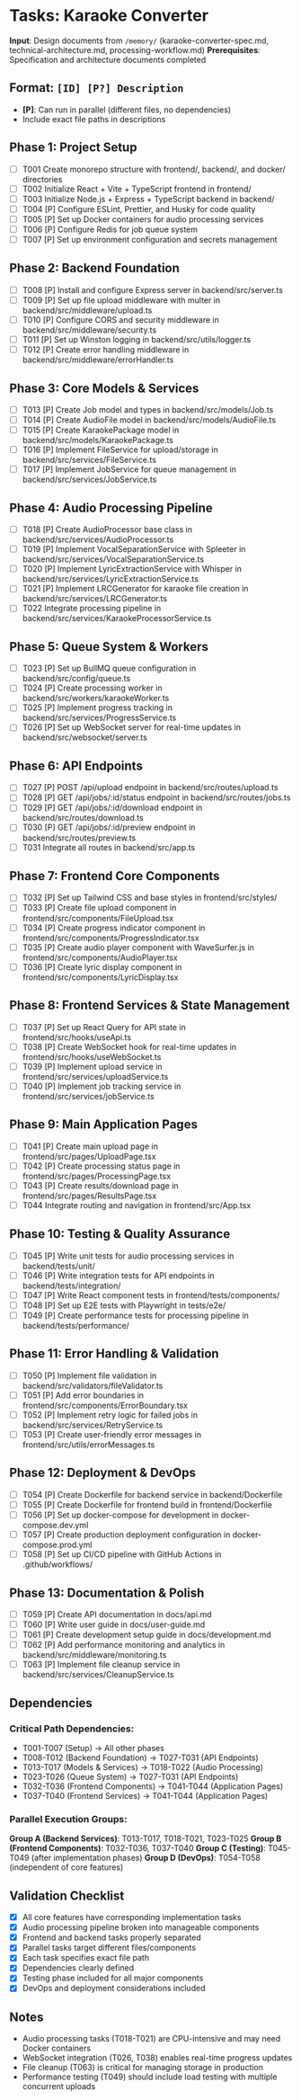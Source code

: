 # Tasks: Karaoke Converter

**Input**: Design documents from `/memory/` (karaoke-converter-spec.md, technical-architecture.md, processing-workflow.md)
**Prerequisites**: Specification and architecture documents completed

## Format: `[ID] [P?] Description`
- **[P]**: Can run in parallel (different files, no dependencies)
- Include exact file paths in descriptions

## Phase 1: Project Setup
- [ ] T001 Create monorepo structure with frontend/, backend/, and docker/ directories
- [ ] T002 Initialize React + Vite + TypeScript frontend in frontend/
- [ ] T003 Initialize Node.js + Express + TypeScript backend in backend/
- [ ] T004 [P] Configure ESLint, Prettier, and Husky for code quality
- [ ] T005 [P] Set up Docker containers for audio processing services
- [ ] T006 [P] Configure Redis for job queue system
- [ ] T007 [P] Set up environment configuration and secrets management

## Phase 2: Backend Foundation
- [ ] T008 [P] Install and configure Express server in backend/src/server.ts
- [ ] T009 [P] Set up file upload middleware with multer in backend/src/middleware/upload.ts
- [ ] T010 [P] Configure CORS and security middleware in backend/src/middleware/security.ts
- [ ] T011 [P] Set up Winston logging in backend/src/utils/logger.ts
- [ ] T012 [P] Create error handling middleware in backend/src/middleware/errorHandler.ts

## Phase 3: Core Models & Services
- [ ] T013 [P] Create Job model and types in backend/src/models/Job.ts
- [ ] T014 [P] Create AudioFile model in backend/src/models/AudioFile.ts
- [ ] T015 [P] Create KaraokePackage model in backend/src/models/KaraokePackage.ts
- [ ] T016 [P] Implement FileService for upload/storage in backend/src/services/FileService.ts
- [ ] T017 [P] Implement JobService for queue management in backend/src/services/JobService.ts

## Phase 4: Audio Processing Pipeline
- [ ] T018 [P] Create AudioProcessor base class in backend/src/services/AudioProcessor.ts
- [ ] T019 [P] Implement VocalSeparationService with Spleeter in backend/src/services/VocalSeparationService.ts
- [ ] T020 [P] Implement LyricExtractionService with Whisper in backend/src/services/LyricExtractionService.ts
- [ ] T021 [P] Implement LRCGenerator for karaoke file creation in backend/src/services/LRCGenerator.ts
- [ ] T022 Integrate processing pipeline in backend/src/services/KaraokeProcessorService.ts

## Phase 5: Queue System & Workers
- [ ] T023 [P] Set up BullMQ queue configuration in backend/src/config/queue.ts
- [ ] T024 [P] Create processing worker in backend/src/workers/karaokeWorker.ts
- [ ] T025 [P] Implement progress tracking in backend/src/services/ProgressService.ts
- [ ] T026 [P] Set up WebSocket server for real-time updates in backend/src/websocket/server.ts

## Phase 6: API Endpoints
- [ ] T027 [P] POST /api/upload endpoint in backend/src/routes/upload.ts
- [ ] T028 [P] GET /api/jobs/:id/status endpoint in backend/src/routes/jobs.ts
- [ ] T029 [P] GET /api/jobs/:id/download endpoint in backend/src/routes/download.ts
- [ ] T030 [P] GET /api/jobs/:id/preview endpoint in backend/src/routes/preview.ts
- [ ] T031 Integrate all routes in backend/src/app.ts

## Phase 7: Frontend Core Components
- [ ] T032 [P] Set up Tailwind CSS and base styles in frontend/src/styles/
- [ ] T033 [P] Create file upload component in frontend/src/components/FileUpload.tsx
- [ ] T034 [P] Create progress indicator component in frontend/src/components/ProgressIndicator.tsx
- [ ] T035 [P] Create audio player component with WaveSurfer.js in frontend/src/components/AudioPlayer.tsx
- [ ] T036 [P] Create lyric display component in frontend/src/components/LyricDisplay.tsx

## Phase 8: Frontend Services & State Management
- [ ] T037 [P] Set up React Query for API state in frontend/src/hooks/useApi.ts
- [ ] T038 [P] Create WebSocket hook for real-time updates in frontend/src/hooks/useWebSocket.ts
- [ ] T039 [P] Implement upload service in frontend/src/services/uploadService.ts
- [ ] T040 [P] Implement job tracking service in frontend/src/services/jobService.ts

## Phase 9: Main Application Pages
- [ ] T041 [P] Create main upload page in frontend/src/pages/UploadPage.tsx
- [ ] T042 [P] Create processing status page in frontend/src/pages/ProcessingPage.tsx
- [ ] T043 [P] Create results/download page in frontend/src/pages/ResultsPage.tsx
- [ ] T044 Integrate routing and navigation in frontend/src/App.tsx

## Phase 10: Testing & Quality Assurance
- [ ] T045 [P] Write unit tests for audio processing services in backend/tests/unit/
- [ ] T046 [P] Write integration tests for API endpoints in backend/tests/integration/
- [ ] T047 [P] Write React component tests in frontend/tests/components/
- [ ] T048 [P] Set up E2E tests with Playwright in tests/e2e/
- [ ] T049 [P] Create performance tests for processing pipeline in backend/tests/performance/

## Phase 11: Error Handling & Validation
- [ ] T050 [P] Implement file validation in backend/src/validators/fileValidator.ts
- [ ] T051 [P] Add error boundaries in frontend/src/components/ErrorBoundary.tsx
- [ ] T052 [P] Implement retry logic for failed jobs in backend/src/services/RetryService.ts
- [ ] T053 [P] Create user-friendly error messages in frontend/src/utils/errorMessages.ts

## Phase 12: Deployment & DevOps
- [ ] T054 [P] Create Dockerfile for backend service in backend/Dockerfile
- [ ] T055 [P] Create Dockerfile for frontend build in frontend/Dockerfile
- [ ] T056 [P] Set up docker-compose for development in docker-compose.dev.yml
- [ ] T057 [P] Create production deployment configuration in docker-compose.prod.yml
- [ ] T058 [P] Set up CI/CD pipeline with GitHub Actions in .github/workflows/

## Phase 13: Documentation & Polish
- [ ] T059 [P] Create API documentation in docs/api.md
- [ ] T060 [P] Write user guide in docs/user-guide.md
- [ ] T061 [P] Create development setup guide in docs/development.md
- [ ] T062 [P] Add performance monitoring and analytics in backend/src/middleware/monitoring.ts
- [ ] T063 [P] Implement file cleanup service in backend/src/services/CleanupService.ts

## Dependencies

### Critical Path Dependencies:
- T001-T007 (Setup) → All other phases
- T008-T012 (Backend Foundation) → T027-T031 (API Endpoints)
- T013-T017 (Models & Services) → T018-T022 (Audio Processing)
- T023-T026 (Queue System) → T027-T031 (API Endpoints)
- T032-T036 (Frontend Components) → T041-T044 (Application Pages)
- T037-T040 (Frontend Services) → T041-T044 (Application Pages)

### Parallel Execution Groups:
**Group A (Backend Services)**: T013-T017, T018-T021, T023-T025
**Group B (Frontend Components)**: T032-T036, T037-T040
**Group C (Testing)**: T045-T049 (after implementation phases)
**Group D (DevOps)**: T054-T058 (independent of core features)

## Validation Checklist

- [x] All core features have corresponding implementation tasks
- [x] Audio processing pipeline broken into manageable components
- [x] Frontend and backend tasks properly separated
- [x] Parallel tasks target different files/components
- [x] Each task specifies exact file path
- [x] Dependencies clearly defined
- [x] Testing phase included for all major components
- [x] DevOps and deployment considerations included

## Notes
- Audio processing tasks (T018-T021) are CPU-intensive and may need Docker containers
- WebSocket integration (T026, T038) enables real-time progress updates
- File cleanup (T063) is critical for managing storage in production
- Performance testing (T049) should include load testing with multiple concurrent uploads